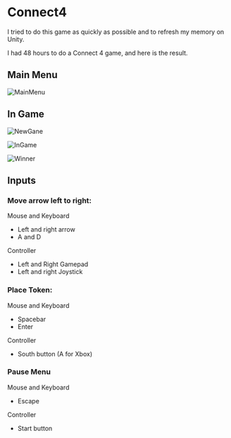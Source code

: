 # Connect4

I tried to do this game as quickly as possible and to refresh my memory on Unity. 

I had 48 hours to do a Connect 4 game, and here is the result.

## Main Menu

![MainMenu](https://github.com/user-attachments/assets/7c982f5a-00f1-44a0-b373-a68129d392ae)

## In Game

![NewGane](https://github.com/user-attachments/assets/b7347f5a-1e32-4ee8-9f19-c8781454dedd)

![InGame](https://github.com/user-attachments/assets/ff7e770f-b0dc-4d11-8b22-33c1c47473e8)

![Winner](https://github.com/user-attachments/assets/8182c633-0f26-4cd2-a13c-58b7f123868b)

## Inputs

### Move arrow left to right:

Mouse and Keyboard

- Left and right arrow
- A and D

Controller

- Left and Right Gamepad
- Left and right Joystick

### Place Token:

Mouse and Keyboard

- Spacebar
- Enter

Controller
- South button (A for Xbox)

### Pause Menu

Mouse and Keyboard

- Escape

Controller

- Start button

